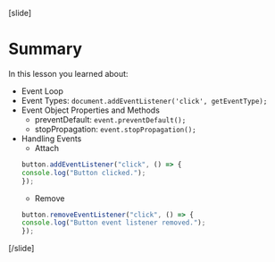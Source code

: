 [slide]

# Summary

In this lesson you learned about:

- Event Loop
- Event Types: `document.addEventListener('click', getEventType);`
- Event Object Properties and Methods
    - preventDefault: `event.preventDefault();`
    - stopPropagation: `event.stopPropagation();`
- Handling Events
    - Attach
    ```js
    button.addEventListener("click", () => {
    console.log("Button clicked.");
    });
    ```
    - Remove
     ```js
    button.removeEventListener("click", () => {
    console.log("Button event listener removed.");
    });
    ```


[/slide]